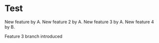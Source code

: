 # Test

New feature by A.
New feature 2 by A.
New feature 3 by A.
New feature 4 by B.

Feature 3 branch introduced